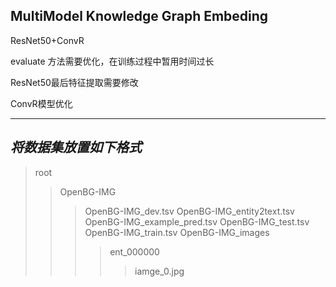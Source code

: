 ## MultiModel Knowledge Graph Embeding
ResNet50+ConvR

evaluate 方法需要优化，在训练过程中暂用时间过长

ResNet50最后特征提取需要修改

ConvR模型优化

------
_将数据集放置如下格式_
------
>root
>>OpenBG-IMG
>>>OpenBG-IMG_dev.tsv
>>>OpenBG-IMG_entity2text.tsv
>>>OpenBG-IMG_example_pred.tsv
>>>OpenBG-IMG_test.tsv
>>>OpenBG-IMG_train.tsv
>>>OpenBG-IMG_images
>>>>ent_000000
>>>>>iamge_0.jpg


